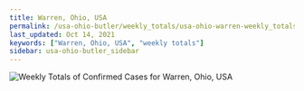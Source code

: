 ```yaml
---
title: Warren, Ohio, USA
permalink: /usa-ohio-butler/weekly_totals/usa-ohio-warren-weekly_totals.html
last_updated: Oct 14, 2021
keywords: ["Warren, Ohio, USA", "weekly totals"]
sidebar: usa-ohio-butler_sidebar
---
```


![Weekly Totals of Confirmed Cases for Warren, Ohio, USA](/covid_tracker/images/graphs/usa-ohio-warren-weekly_totals_graph.png)
